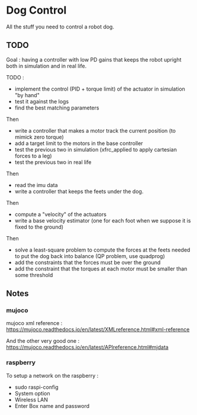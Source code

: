 

# Dog Control

All the stuff you need to control a robot dog.

## TODO

Goal : having a controller with low PD gains that keeps the robot upright both in simulation and in real life.

TODO :

- implement the control (PID + torque limit) of the actuator in simulation "by hand"
- test it against the logs
- find the best matching parameters

Then

- write a controller that makes a motor track the current position (to mimick zero torque)
- add a target limit to the motors in the base controller 
- test the previous two in simulation (xfrc_applied to apply cartesian forces to a leg)
- test the previous two in real life

Then

- read the imu data
- write a controller that keeps the feets under the dog.

Then

- compute a "velocity" of the actuators
- write a base velocity estimator (one for each foot when we suppose it is fixed to the ground)

Then

- solve a least-square problem to compute the forces at the feets needed to put the dog back into balance (QP problem, use quadprog)
- add the constraints that the forces must be over the ground
- add the constraint that the torques at each motor must be smaller than some threshold

## Notes

### mujoco

mujoco xml reference : https://mujoco.readthedocs.io/en/latest/XMLreference.html#xml-reference

And the other very good one : https://mujoco.readthedocs.io/en/latest/APIreference.html#mjdata

### raspberry

To setup a network on the raspberry :

- sudo raspi-config
- System option
- Wireless LAN
- Enter Box name and password